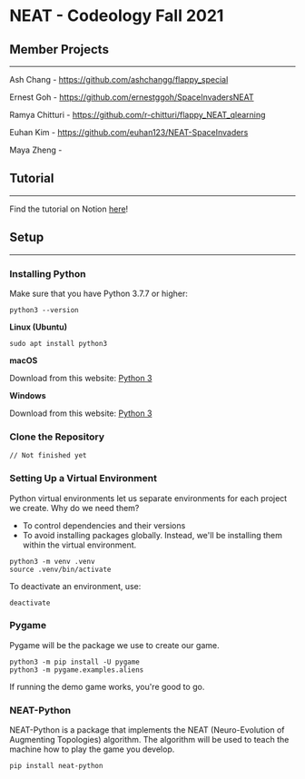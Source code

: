 # NEAT - Codeology Fall 2021

## **Member Projects**
<hr>

Ash Chang - https://github.com/ashchangg/flappy_special 

Ernest Goh - https://github.com/ernestggoh/SpaceInvadersNEAT

Ramya Chitturi - https://github.com/r-chitturi/flappy_NEAT_qlearning 

Euhan Kim - https://github.com/euhan123/NEAT-SpaceInvaders

Maya Zheng - 

## **Tutorial**
<hr>

Find the tutorial on Notion [here](https://chemical-linen-be0.notion.site/FlapPy-68ea8a19ea0c42fe853e27daf93ca3cb)!

## **Setup**
<hr>

### **Installing Python**
Make sure that you have Python 3.7.7 or higher:
```
python3 --version
```

**Linux (Ubuntu)**
```
sudo apt install python3
```

**macOS**

Download from this website: [Python 3](https://www.python.org/downloads/mac-osx/)

**Windows**

Download from this website: [Python 3](https://www.python.org/downloads/windows/)

### **Clone the Repository**
```
// Not finished yet
```

### **Setting Up a Virtual Environment**
Python virtual environments let us separate environments for each project we create. Why do we need them?
- To control dependencies and their versions
- To avoid installing packages globally. Instead, we'll be installing them within the virtual environment.
```
python3 -m venv .venv
source .venv/bin/activate
```

To deactivate an environment, use:
```
deactivate
```

### **Pygame**
Pygame will be the package we use to create our game.
```
python3 -m pip install -U pygame
python3 -m pygame.examples.aliens
```
If running the demo game works, you're good to go.

### **NEAT-Python**
NEAT-Python is a package that implements the NEAT (Neuro-Evolution of Augmenting Topologies) algorithm. The algorithm will be used to teach the machine how to play the game you develop.
```
pip install neat-python
``` 
